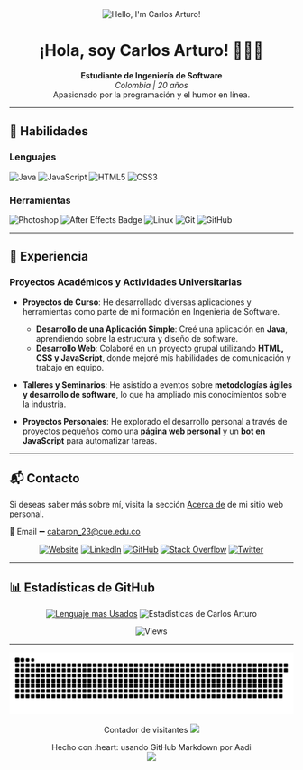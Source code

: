 <div align="center">
  <img height="200" src="https://i.giphy.com/media/v1.Y2lkPTc5MGI3NjExeXJ0b2I2N2FzZHIxd2lzOGgwaTdyZDA2czNodXdwZjllOXRyMDExeiZlcD12MV9pbnRlcm5hbF9naWZfYnlfaWQmY3Q9cw/XHAv3GveJMXMXSumkO/giphy.gif" alt="Hello, I'm Carlos Arturo!" />
  
  # ¡Hola, soy Carlos Arturo! 👨🏻‍💻
  **Estudiante de Ingeniería de Software**  
  *Colombia | 20 años*  
  Apasionado por la programación y el humor en línea.
</div>

---

## 📖 Habilidades

### Lenguajes
<div>
  <img src="https://img.shields.io/badge/Java-%23D00000.svg?logo=java&logoColor=white" alt="Java"/> 
  <img src="https://img.shields.io/badge/JavaScript-%23F7DF1E.svg?logo=javascript&logoColor=black" alt="JavaScript"/> 
  <img src="https://img.shields.io/badge/HTML5-%23E34F26.svg?logo=html5&logoColor=white" alt="HTML5"/> 
  <img src="https://img.shields.io/badge/CSS3-%231572B6.svg?logo=css3&logoColor=white" alt="CSS3"/>
</div>

### Herramientas
<div>
  <img src="https://img.shields.io/badge/Photoshop-%2331A8FF.svg?logo=Adobe%20Photoshop&logoColor=white" alt="Photoshop"/> 
  <img src="https://img.shields.io/badge/After%20Effects-%239999FF.svg?logo=Adobe%20After%20Effects&logoColor=white" alt="After Effects Badge"/>
  <img src="https://img.shields.io/badge/Linux-%23FFFFFF.svg?logo=linux&logoColor=black" alt="Linux"/> 
  <img src="https://img.shields.io/badge/Git-%23F05032.svg?logo=git&logoColor=white" alt="Git"/> 
  <img src="https://img.shields.io/badge/GitHub-%23181717.svg?logo=github&logoColor=white" alt="GitHub"/>
</div>

---

## 💼 Experiencia

### Proyectos Académicos y Actividades Universitarias
- **Proyectos de Curso**: He desarrollado diversas aplicaciones y herramientas como parte de mi formación en Ingeniería de Software.
  - **Desarrollo de una Aplicación Simple**: Creé una aplicación en **Java**, aprendiendo sobre la estructura y diseño de software.
  - **Desarrollo Web**: Colaboré en un proyecto grupal utilizando **HTML, CSS y JavaScript**, donde mejoré mis habilidades de comunicación y trabajo en equipo.

- **Talleres y Seminarios**: He asistido a eventos sobre **metodologías ágiles y desarrollo de software**, lo que ha ampliado mis conocimientos sobre la industria.

- **Proyectos Personales**: He explorado el desarrollo personal a través de proyectos pequeños como una **página web personal** y un **bot en JavaScript** para automatizar tareas.

---

## 📬 Contacto
Si deseas saber más sobre mí, visita la sección [Acerca de](https://www.dzenis.tech/about) de mi sitio web personal.

💌 Email ➖ cabaron_23@cue.edu.co 

<div align="center">
  <div class="icons-social">
    <a href="https://www.dzenis.tech"><img src="https://img.icons8.com/?size=50&id=ipBLdOAQ6sRn&format=png" alt="Website"></a>
    <a href="https://www.linkedin.com/in/dzenis-h//"><img src="https://img.icons8.com/doodle/40/000000/linkedin--v2.png" alt="LinkedIn"></a>
    <a href="https://github.com/dzenis-h"><img src="https://img.icons8.com/doodle/40/000000/github--v1.png" alt="GitHub"></a>
    <a href="https://stackoverflow.com/users/8146571/dzenis-h?tab=profile"><img src="https://img.icons8.com/external-tal-revivo-color-tal-revivo/40/000000/external-stack-overflow-is-a-question-and-answer-site-for-professional-logo-color-tal-revivo.png" alt="Stack Overflow"></a>
    <a href="https://twitter.com/BiggaHd"><img src="https://img.icons8.com/doodle/1x/twitter-squared--v2.png" alt="Twitter"></a>
  </div>
</div>

---

## 📊 Estadísticas de GitHub
<div align="center">
  
<div align="center">
  
  [![Lenguaje mas Usados](https://github-readme-stats.vercel.app/api/top-langs/?username=dzenis-h&layout=compact&theme=dark)](https://github.com/dzenis-h) 
  ![Estadísticas de Carlos Arturo](https://github-readme-stats.vercel.app/api?username=dzenis-h&count_private=true&show_icons=true&theme=dark&hide=issues&custom_title=Estadísticas+de+Carlos+Arturo)
  
  ![Views](https://komarev.com/ghpvc/?username=dzenis-h&label=Profile+visitors)
  
</div>

---


  <div align="center">
    <picture align="center">
      <source media="(prefers-color-scheme: dark)" srcset="https://raw.githubusercontent.com/Niefee/niefee/master/assets/github-contribution-grid-snake.svg">
      <source media="(prefers-color-scheme: light)" srcset="https://raw.githubusercontent.com/Niefee/niefee/master/assets/github-contribution-grid-snake.svg">
      <img alt="github contribution grid snake animation" src="https://raw.githubusercontent.com/Niefee/niefee/master/assets/github-contribution-grid-snake.svg">
    </picture>
  </div>
  
  <p align="center">
    Contador de visitantes
    <img src="https://profile-counter.glitch.me/Niefee/count.svg"/>
  </p>
</div>

<p align="center">
  Hecho con :heart: usando GitHub Markdown por Aadi
  <br />
  <img src="https://media.giphy.com/media/jpVnC65DmYeyRL4LHS/giphy.gif" width="20%">
</p>

